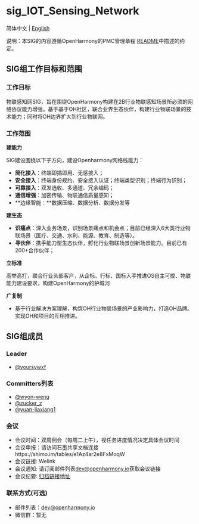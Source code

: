 # sig_IOT_Sensing_Network
简体中文 | [English](./sig_iot_sensing_network.md)

说明：本SIG的内容遵循OpenHarmony的PMC管理章程 [README](../../zh/pmc.md)中描述的约定。

## SIG组工作目标和范围

### 工作目标
​       物联感知网SIG，旨在围绕OpenHarmony构建在2B行业物联感知场景所必须的网络协议能力增强。基于基于OH社区，联合业界生态伙伴，构建行业物联场景的技术能力；同时将OH边界扩大到行业物联网。

### 工作范围
**建能力**

SIG建设围绕以下子方向，建设Openharmony网络栈能力：

*  **简化接入**：终端即插即用、无感接入；
*  **安全接入**：终端身份规约、安全接入认证；终端类型识别；终端行为识别；
*  **可靠接入**：双发选收、多通道、冗余编码；
*  **通信增强**：加密传输、物联通信质量感知；
*  **边缘智能：**数据压缩、数据分析、数据分发等

**建生态**

* **识痛点**：深入业务场景，识别场景痛点和机会点；目前已经深入6大类行业物联场景（医疗、交通、水利、能源、教育、制造等）。
* **寻伙伴**：携手能力型生态伙伴，孵化行业物联场景创新场景能力。目前已有200+合作伙伴；

**立标准**

​        高举高打，联合行业头部客户，从企标、行标、国标入手推进OS自主可控、物联能力建设要求，构建OpenHarmony的护城河

**广复制**

* 基于行业解决方案理解，构筑OH行业物联场景的产业影响力，打造OH品牌。实现OH和项目的互相推进。


## SIG组成员

### Leader
- [@yoursywxf](https://gitee.com/yoursywxf)

### Committers列表
- [@wyon-weng](https://gitee.com/wyon-weng)  
- [@zucker_z](https://gitee.com/zucker_z)   
- [@yuan-jiaxiang1](https://gitee.com/yuan-jiaxiang1)   


### 会议
 - 会议时间：双周例会（每周二上午），视任务进度情况决定具体会议时间
 - 会议申报：请访问石墨共享文档连接https://shimo.im/tables/e1Az4ar2e8FxMoqW    
 - 会议链接:   Welink
 - 会议通知:   请订阅邮件列表[dev@openharmony.io](https://lists.openatom.io/postorius/lists/dev.openharmony.io/)获取会议链接
 - 会议纪要:   [归档链接地址](https://gitee.com/openharmony-sig/sig-content/tree/master/iot_sensing_network/meetings)

### 联系方式(可选)

- 邮件列表：[dev@openharmony.io](https://lists.openatom.io/postorius/lists/dev.openharmony.io/)
- 微信群：暂无

